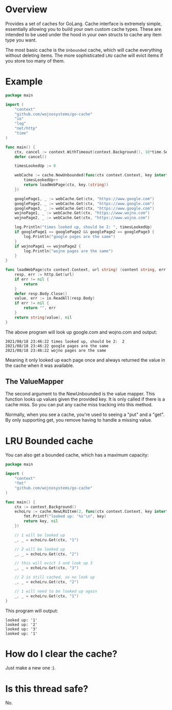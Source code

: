 # Overview

Provides a set of caches for GoLang. Cache interface is extremely simple, essentially allowing you to build your own custom cache types. These are intended to be used under the hood in your own structs to cache any item type you want.

The most basic cache is the `Unbounded` cache, which will cache everything without deleting items. The more sophisticated `LRU` cache will evict items if you store too many of them.

# Example

```go
package main

import (
	"context"
	"github.com/wojnosystems/go-cache"
	"io"
	"log"
	"net/http"
	"time"
)

func main() {
	ctx, cancel := context.WithTimeout(context.Background(), 10*time.Second)
	defer cancel()

	timesLookedUp := 0

	webCache := cache.NewUnbounded(func(ctx context.Context, key interface{}) (value interface{}, err error) {
        timesLookedUp++
        return loadWebPage(ctx, key.(string))
	})

	googlePage1, _ := webCache.Get(ctx, "https://www.google.com")
	googlePage2, _ := webCache.Get(ctx, "https://www.google.com")
	googlePage3, _ := webCache.Get(ctx, "https://www.google.com")
	wojnoPage1, _ := webCache.Get(ctx, "https://www.wojno.com")
	wojnoPage2, _ := webCache.Get(ctx, "https://www.wojno.com")

	log.Println("times looked up, should be 2: ", timesLookedUp)
	if googlePage1 == googlePage2 && googlePage2 == googlePage3 {
		log.Println("google pages are the same")
	}
	if wojnoPage1 == wojnoPage2 {
		log.Println("wojno pages are the same")
	}
}

func loadWebPage(ctx context.Context, url string) (content string, err error) {
	resp, err := http.Get(url)
	if err != nil {
		return
	}
	defer resp.Body.Close()
	value, err := io.ReadAll(resp.Body)
	if err != nil {
		return "", err
    }
	return string(value), nil
}
```

The above program will look up google.com and wojno.com and output:

```text
2021/08/18 23:46:22 times looked up, should be 2:  2
2021/08/18 23:46:22 google pages are the same
2021/08/18 23:46:22 wojno pages are the same
```

Meaning it only looked up each page once and always returned the value in the cache when it was available.

## The ValueMapper

The second argument to the NewUnbounded is the value mapper. This function looks up values given the provided key. It is only called if there is a cache miss. So you can put any cache miss tracking into this method.

Normally, when you see a cache, you're used to seeing a "put" and a "get". By only supporting get, you remove having to handle a missing value.

# LRU Bounded cache

You can also get a bounded cache, which has a maximum capacity:

```go
package main

import (
	"context"
	"fmt"
	"github.com/wojnosystems/go-cache"
)

func main() {
	ctx := context.Background()
	echoLru := cache.NewLRUItem(2, func(ctx context.Context, key interface{}) (value interface{}, err error) {
		fmt.Printf("looked up: '%s'\n", key)
		return key, nil
	})

	// 1 will be looked up
	_, _ = echoLru.Get(ctx, "1")

	// 2 will be looked up
	_, _ = echoLru.Get(ctx, "2")

	// this will evict 1 and look up 3
	_, _ = echoLru.Get(ctx, "3")

	// 2 is still cached, so no look up
	_, _ = echoLru.Get(ctx, "2")

	// 1 will need to be looked up again
	_, _ = echoLru.Get(ctx, "1")
}
```

This program will output:

```text
looked up: '1'
looked up: '2'
looked up: '3'
looked up: '1'
```

# How do I clear the cache?

Just make a new one :).

# Is this thread safe?

No.
